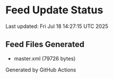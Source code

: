 # Feed Update Status
Last updated: Fri Jul 18 14:27:15 UTC 2025

## Feed Files Generated
- master.xml (79726 bytes)

Generated by GitHub Actions
